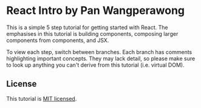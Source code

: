 # React Intro by Pan Wangperawong

This is a simple 5 step tutorial for getting started with React. 
The emphasises in this tutorial is building components, composing larger components from components, and JSX.

To view each step, switch between branches. Each branch has comments highlighting important concepts. They may lack detail, so please make sure to look up anything you can't derive from this tutorial (i.e. virtual DOM).

## License
This tutorial is [MIT licensed](https://opensource.org/licenses/MIT).
